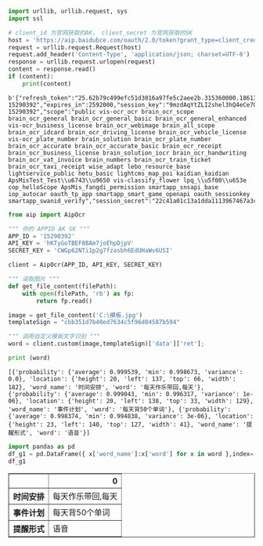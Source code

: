 

```python
import urllib, urllib.request, sys
import ssl

# client_id 为官网获取的AK， client_secret 为官网获取的SK
host = 'https://aip.baidubce.com/oauth/2.0/token?grant_type=client_credentials&client_id=hKTyGoTBEF8BAm7joEhpDjpV&client_secret=CWGp62NTi1p2g7fzasbh6EdUHaWv6USI'
request = urllib.request.Request(host)
request.add_header('Content-Type', 'application/json; charset=UTF-8')
response = urllib.request.urlopen(request)
content = response.read()
if (content):
    print(content)
```

    b'{"refresh_token":"25.62b79c499efc51d3016a97fe5c2aee2b.315360000.1861340895.282335-15290392","expires_in":2592000,"session_key":"9mzdAqYtZLI2shel3hQ4eCe7QtuwsJH7VDcYk1LaAPQhj3ZJ4Z03pkcvcs85IzL9BNP\\/AnzfY7rQTKow9q8T\\/e5AYVJ6Ww==","access_token":"24.9db85603f37f7098f7b42c17cc559955.2592000.1548572895.282335-15290392","scope":"public vis-ocr_ocr brain_ocr_scope brain_ocr_general brain_ocr_general_basic brain_ocr_general_enhanced vis-ocr_business_license brain_ocr_webimage brain_all_scope brain_ocr_idcard brain_ocr_driving_license brain_ocr_vehicle_license vis-ocr_plate_number brain_solution brain_ocr_plate_number brain_ocr_accurate brain_ocr_accurate_basic brain_ocr_receipt brain_ocr_business_license brain_solution_iocr brain_ocr_handwriting brain_ocr_vat_invoice brain_numbers brain_ocr_train_ticket brain_ocr_taxi_receipt wise_adapt lebo_resource_base lightservice_public hetu_basic lightcms_map_poi kaidian_kaidian ApsMisTest_Test\\u6743\\u9650 vis-classify_flower lpq_\\u5f00\\u653e cop_helloScope ApsMis_fangdi_permission smartapp_snsapi_base iop_autocar oauth_tp_app smartapp_smart_game_openapi oauth_sessionkey smartapp_swanid_verify","session_secret":"22c41a01c13a1dda1113967467a3c15c"}\n'
    


```python
from aip import AipOcr

""" 你的 APPID AK SK """
APP_ID = '15290392'
API_KEY = 'hKTyGoTBEF8BAm7joEhpDjpV'
SECRET_KEY = 'CWGp62NTi1p2g7fzasbh6EdUHaWv6USI'

client = AipOcr(APP_ID, API_KEY, SECRET_KEY)
```


```python
""" 读取图片 """
def get_file_content(filePath):
    with open(filePath, 'rb') as fp:
        return fp.read()

image = get_file_content('C:\模板.jpg')
templateSign = "cbb351d7b40ed7634c5f96d04587b594"

""" 调用自定义模板文字识别 """
word = client.custom(image,templateSign)['data']['ret'];

print (word)
```

    [{'probability': {'average': 0.999539, 'min': 0.998673, 'variance': 0.0}, 'location': {'height': 20, 'left': 137, 'top': 66, 'width': 182}, 'word_name': '时间安排', 'word': '每天作乐带回,每天'}, {'probability': {'average': 0.999043, 'min': 0.996317, 'variance': 1e-06}, 'location': {'height': 20, 'left': 138, 'top': 33, 'width': 129}, 'word_name': '事件计划', 'word': '每天背50个单词'}, {'probability': {'average': 0.998374, 'min': 0.994838, 'variance': 3e-06}, 'location': {'height': 23, 'left': 140, 'top': 127, 'width': 41}, 'word_name': '提醒形式', 'word': '语音'}]
    


```python
import pandas as pd
df_g1 = pd.DataFrame({ x['word_name']:x['word'] for x in word },index=[0]).T
df_g1
```




<div>
<style scoped>
    .dataframe tbody tr th:only-of-type {
        vertical-align: middle;
    }

    .dataframe tbody tr th {
        vertical-align: top;
    }

    .dataframe thead th {
        text-align: right;
    }
</style>
<table border="1" class="dataframe">
  <thead>
    <tr style="text-align: right;">
      <th></th>
      <th>0</th>
    </tr>
  </thead>
  <tbody>
    <tr>
      <th>时间安排</th>
      <td>每天作乐带回,每天</td>
    </tr>
    <tr>
      <th>事件计划</th>
      <td>每天背50个单词</td>
    </tr>
    <tr>
      <th>提醒形式</th>
      <td>语音</td>
    </tr>
  </tbody>
</table>
</div>




```python

```
